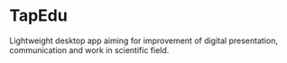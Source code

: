 # TapEdu
Lightweight desktop app aiming for improvement of digital presentation, communication and work in scientific field. 
